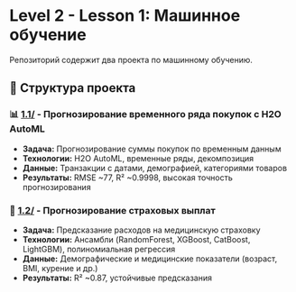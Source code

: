 # Level 2 - Lesson 1: Машинное обучение

Репозиторий содержит два проекта по машинному обучению.

## 📁 Структура проекта

### 📊 [1.1/](1.1/) - Прогнозирование временного ряда покупок с H2O AutoML
- **Задача:** Прогнозирование суммы покупок по временным данным
- **Технологии:** H2O AutoML, временные ряды, декомпозиция
- **Данные:** Транзакции с датами, демографией, категориями товаров
- **Результаты:** RMSE ~77, R² ~0.9998, высокая точность прогнозирования

### 🏥 [1.2/](1.2/) - Прогнозирование страховых выплат
- **Задача:** Предсказание расходов на медицинскую страховку
- **Технологии:** Ансамбли (RandomForest, XGBoost, CatBoost, LightGBM), полиномиальная регрессия
- **Данные:** Демографические и медицинские показатели (возраст, BMI, курение и др.)
- **Результаты:** R² ~0.87, устойчивые предсказания
